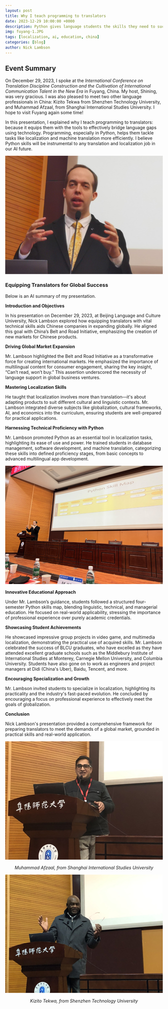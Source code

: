 ```yaml
---
layout: post
title: Why I teach programming to translators
date: 2023-12-29 10:00:00 +0000
description: Python gives language students the skills they need to succeed in the AI era.
img: fuyang-1.JPG
tags: [localization, ai, education, china]
categories: [blog]
author: Nick Lambson
---
```


## Event Summary

On December 29, 2023, I spoke at the _International Conference on Translation Discipline Construction and the Cultivation of International Communication Talent in the New Era_ in Fuyang, China. My host, Shining, was very gracious. I was also pleased to meet two other language professionals in China: Kizito Tekwa from Shenzhen Technology University, and Muhammad Afzaal, from Shanghai International Studies University. I hope to visit Fuyang again some time!

In this presentation, I explained why I teach programming to translators: because it equips them with the tools to effectively bridge language gaps using technology. Programming, especially in Python, helps them tackle tasks like localization and machine translation more efficiently. I believe Python skills will be instrumental to any translation and localization job in our AI future.

![Nick Lambson at Fuyang International Conference](/assets/img/fuyang-up-close.JPG)

### Equipping Translators for Global Success

Below is an AI summary of my presentation.

**Introduction and Objectives**

In his presentation on December 29, 2023, at Beijing Language and Culture University, Nick Lambson explored how equipping translators with vital technical skills aids Chinese companies in expanding globally. He aligned this goal with China’s Belt and Road Initiative, emphasizing the creation of new markets for Chinese products.

**Driving Global Market Expansion**

Mr. Lambson highlighted the Belt and Road Initiative as a transformative force for creating international markets. He emphasized the importance of multilingual content for consumer engagement, sharing the key insight, “Can’t read, won’t buy.” This assertion underscored the necessity of language support in global business ventures.

**Mastering Localization Skills**

He taught that localization involves more than translation—it's about adapting products to suit different cultural and linguistic contexts. Mr. Lambson integrated diverse subjects like globalization, cultural frameworks, AI, and economics into the curriculum, ensuring students are well-prepared for practical applications.

**Harnessing Technical Proficiency with Python**

Mr. Lambson promoted Python as an essential tool in localization tasks, highlighting its ease of use and power. He trained students in database management, software development, and machine translation, categorizing these skills into defined proficiency stages, from basic concepts to advanced multilingual app development.

![Python Skills Map presented at Fuyang International Conference](/assets/img/fuyang-python-skill-map.JPG)

**Innovative Educational Approach**

Under Mr. Lambson’s guidance, students followed a structured four-semester Python skills map, blending linguistic, technical, and managerial education. He focused on real-world applicability, stressing the importance of professional experience over purely academic credentials.

**Showcasing Student Achievements**

He showcased impressive group projects in video game, and multimedia localization, demonstrating the practical use of acquired skills. Mr. Lambson celebrated the success of BLCU graduates, who have excelled as they have attended excellent graduate schools such as the Middlebury Institute of International Studies at Monterey, Carnegie Mellon University, and Columbia University. Students have also gone on to work as engineers and project managers at Didi (China's Uber), Baidu, Tencent, and more.

**Encouraging Specialization and Growth**

Mr. Lambson invited students to specialize in localization, highlighting its practicality and the industry's fast-paced evolution. He concluded by encouraging a focus on professional experience to effectively meet the goals of globalization.

**Conclusion**

Nick Lambson's presentation provided a comprehensive framework for preparing translators to meet the demands of a global market, grounded in practical skills and real-world application.

![Muhammad Afzaal, from Shanghai International Studies University](/assets/img/fuyang-afzaal.JPG)
<figcaption style="text-align: center; font-style: italic;">Muhammad Afzaal, from Shanghai International Studies University</figcaption>

![Kizito Tekwa, from Shenzhen Technology University](/assets/img/fuyang-kizito.JPG)
<figcaption style="text-align: center; font-style: italic;">Kizito Tekwa, from Shenzhen Technology University</figcaption>